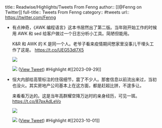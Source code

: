 title:: Readwise/Highlights/Tweets From Fenng
author:: [[@Fenng on Twitter]]
full-title:: Tweets From Fenng
category:: #tweets
url:: https://twitter.com/Fenng

- 有点神奇，《AWK 编程语言》这本书居然出了第二版。当年刚开始工作的时候用 AWK 和 sed 给客户做过一个日志分析小工具。简陋但能用。
  
  K&R 和 AWK 的 K 是同一个人。老爷子看来疫情期间憋家里没事儿干埋头工作了这是。 https://t.co/UEG53dI7X5
  
  ![](https://pbs.twimg.com/media/F7GQUFlaIAAALRb.jpg)
  
  ![](https://pbs.twimg.com/media/F7GQUFfbMAA4o2G.jpg) ([View Tweet](https://twitter.com/Fenng/status/1707304417652007197)) #Highlight #[[2023-09-29]]
- 恒大内部给高管标注的住宿细节，震了不少人。那套信息以前流出来过，当初也没火。其实房地产公司基本上在这方面，都是赶超比拼，不遑多让。
  
  来看看万达的。这是当年高群耀空降万达时的亲身经历，可见一斑。 https://t.co/87pxAdLeVo
  
  ![](https://pbs.twimg.com/media/F7VFeJHaYAAEmHX.jpg)
  
  ![](https://pbs.twimg.com/media/F7VFeJEbgAAzh0Q.jpg) ([View Tweet](https://twitter.com/Fenng/status/1708348030074994928)) #Highlight #[[2023-10-01]]